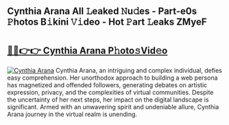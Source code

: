 ## Cynthia Arana All 𝙻eaked 𝙽u𝚍es - Part-e0s 𝙿hotos B𝚒kini 𝚅𝚒deo - Hot 𝙿art 𝙻eaks ZMyeF

# <h2><a href="http://ld0exhv.urlbe.top/?page=Cynthia+Arana">🔗🔗👉👉 Cynthia Arana P𝚑oto𝚜Vid𝚎o</a></h2>

[![Cynthia Arana](https://i.imgur.com/eBuTRDB.gif)](http://ld0exhv.urlbe.top/?page=Cynthia+Arana)
Cynthia Arana, an intriguing and complex individual, defies easy comprehension. Her unorthodox approach to building a web persona has magnetized and offended followers, generating debates on artistic expression, privacy, and the complexities of virtual communities. Despite the uncertainty of her next steps, her impact on the digital landscape is significant. Armed with an unwavering spirit and undeniable allure, Cynthia Arana journey in the virtual realm is unending.
